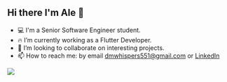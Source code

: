 ## Hi there I'm Ale 🖖
- 💻 I'm a Senior Software Engineer student.
- 🔥 I’m currently working as a Flutter Developer.
- 👊 I’m looking to collaborate on interesting projects.
- 📫 How to reach me: by email dmwhispers551@gmail.com or [LinkedIn](https://www.linkedin.com/in/alejandro-martín-albalah)

<img align="center" src="https://github-readme-stats.vercel.app/api?username=aleMartin99&show_icons=true&count_private=true&include_all_commits=true&theme=radical"/>

